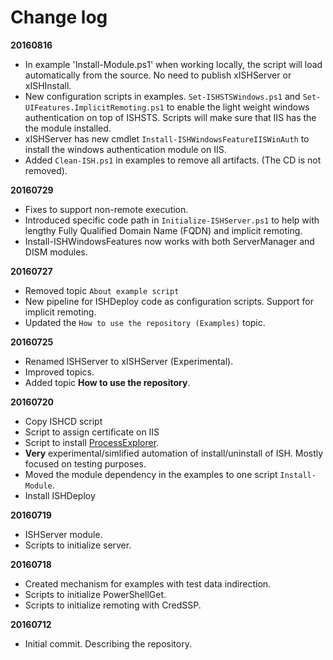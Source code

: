 # Change log

**20160816**

- In example 'Install-Module.ps1' when working locally, the script will load automatically from the source. No need to publish xISHServer or xISHInstall.
- New configuration scripts in examples. `Set-ISHSTSWindows.ps1` and `Set-UIFeatures.ImplicitRemoting.ps1` to enable the light weight windows authentication on top of ISHSTS. Scripts will make sure that IIS has the the module installed.
- xISHServer has new cmdlet `Install-ISHWindowsFeatureIISWinAuth` to install the windows authentication module on IIS.
- Added `Clean-ISH.ps1` in examples to remove all artifacts. (The CD is not removed).

**20160729**

- Fixes to support non-remote execution.
- Introduced specific code path in `Initialize-ISHServer.ps1` to help with lengthy Fully Qualified Domain Name (FQDN) and implicit remoting.
- Install-ISHWindowsFeatures now works with both ServerManager and DISM modules. 

**20160727**

- Removed topic `About example script`
- New pipeline for ISHDeploy code as configuration scripts. Support for implicit remoting.
- Updated the `How to use the repository (Examples)` topic.

**20160725**

- Renamed ISHServer to xISHServer (Experimental).
- Improved topics.
- Added topic **How to use the repository**.

**20160720**

- Copy ISHCD script
- Script to assign certificate on IIS
- Script to install [ProcessExplorer](https://technet.microsoft.com/en-us/sysinternals/processexplorer.aspx).
- **Very** experimental/simlified automation of install/uninstall of ISH. Mostly focused on testing purposes.
- Moved the module dependency in the examples to one script `Install-Module`.
- Install ISHDeploy

**20160719**

- ISHServer module.
- Scripts to initialize server.

**20160718**

- Created mechanism for examples with test data indirection.
- Scripts to initialize PowerShellGet.
- Scripts to initialize remoting with CredSSP.

**20160712**

- Initial commit. Describing the repository.